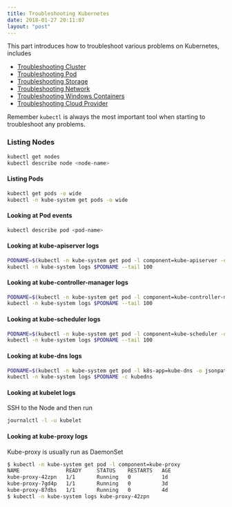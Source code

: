 ```yaml
---
title: Troubleshooting Kubernetes
date: 2018-01-27 20:11:07
layout: "post"
---
```


This part introduces how to troubleshoot various problems on Kubernetes, includes

- [Troubleshooting Cluster](cluster.html)
- [Troubleshooting Pod](pod.html)
- [Troubleshooting Storage](pv.html)
- [Troubleshooting Network](network.html)
- [Troubleshooting Windows Containers](windows.html)
- [Troubleshooting Cloud Provider](cloud.html)

Remember `kubectl` is always the most important tool when starting to troubleshoot any problems.

### Listing Nodes

```sh
kubectl get nodes
kubectl describe node <node-name>
```

#### Listing Pods

```sh
kubectl get pods -o wide
kubectl -n kube-system get pods -o wide
```

#### Looking at Pod events

```sh
kubectl describe pod <pod-name>
```

#### Looking at kube-apiserver logs

```sh
PODNAME=$(kubectl -n kube-system get pod -l component=kube-apiserver -o jsonpath='{.items[0].metadata.name}')
kubectl -n kube-system logs $PODNAME --tail 100
```

#### Looking at kube-controller-manager logs

```sh
PODNAME=$(kubectl -n kube-system get pod -l component=kube-controller-manager -o jsonpath='{.items[0].metadata.name}')
kubectl -n kube-system logs $PODNAME --tail 100
```

#### Looking at kube-scheduler logs

```sh
PODNAME=$(kubectl -n kube-system get pod -l component=kube-scheduler -o jsonpath='{.items[0].metadata.name}')
kubectl -n kube-system logs $PODNAME --tail 100
```

#### Looking at kube-dns logs

```sh
PODNAME=$(kubectl -n kube-system get pod -l k8s-app=kube-dns -o jsonpath='{.items[0].metadata.name}')
kubectl -n kube-system logs $PODNAME -c kubedns
```

#### Looking at kubelet logs

SSH to the Node and then run

```sh
journalctl -l -u kubelet
```

#### Looking at  kube-proxy logs

Kube-proxy is usually run as DaemonSet

```sh
$ kubectl -n kube-system get pod -l component=kube-proxy
NAME               READY     STATUS    RESTARTS   AGE
kube-proxy-42zpn   1/1       Running   0          1d
kube-proxy-7gd4p   1/1       Running   0          3d
kube-proxy-87dbs   1/1       Running   0          4d
$ kubectl -n kube-system logs kube-proxy-42zpn
```